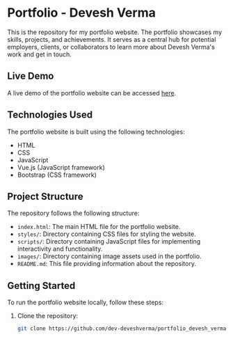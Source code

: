 # Portfolio - Devesh Verma

This is the repository for my portfolio website. The portfolio showcases my skills, projects, and achievements. It serves as a central hub for potential employers, clients, or collaborators to learn more about Devesh Verma's work and get in touch.

## Live Demo

A live demo of the portfolio website can be accessed [here](https://dev-deveshverma.github.io/portfolio_devesh_verma/).

## Technologies Used

The portfolio website is built using the following technologies:

- HTML
- CSS
- JavaScript
- Vue.js (JavaScript framework)
- Bootstrap (CSS framework)

## Project Structure

The repository follows the following structure:

- `index.html`: The main HTML file for the portfolio website.
- `styles/`: Directory containing CSS files for styling the website.
- `scripts/`: Directory containing JavaScript files for implementing interactivity and functionality.
- `images/`: Directory containing image assets used in the portfolio.
- `README.md`: This file providing information about the repository.

## Getting Started

To run the portfolio website locally, follow these steps:

1. Clone the repository:

   ```bash
   git clone https://github.com/dev-deveshverma/portfolio_devesh_verma.git
